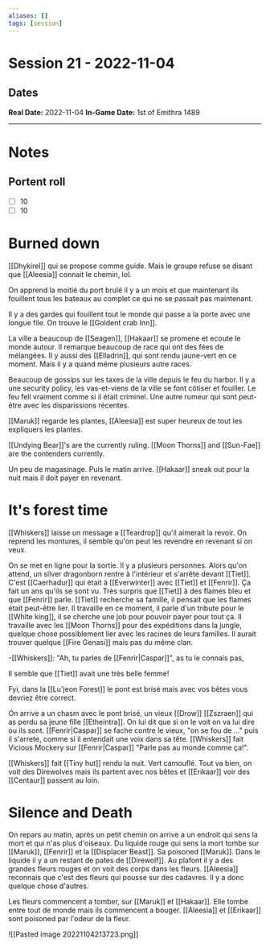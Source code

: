 ```yaml
---
aliases: []
tags: [session]
---
```

# Session 21 - 2022-11-04
## Dates
**Real Date:** 2022-11-04
**In-Game Date:** 1st of Emithra 1489

---
# Notes
## Portent roll
- [ ] 10
- [ ] 10

# Burned down
[[Dhykirel]] qui se propose comme guide. Mais le groupe refuse se disant que [[Aleesia]] connait le chemin, lol. 

On apprend la moitié du port brulé il y a un mois et que maintenant ils fouillent tous les bateaux au complet ce qui ne se passait pas maintenant. 

Il y a des gardes qui fouillent tout le monde qui passe a la porte avec une longue file. On trouve le [[Goldent crab Inn]].  


La ville a beaucoup de [[Seagen]], [[Hakaar]] se promene et ecoute le monde autour. Il remarque beaucoup de race qui ont des fées de mélangées. Il y aussi des [[Elladrin]], qui sont rendu jaune-vert en ce moment. Mais il y a quand même plusieurs autre races.  

Beaucoup de gossips sur les taxes de la ville depuis le feu du harbor. Il y a une security policy, les vas-et-viens de la ville se font côtiser et fouiller. Le feu fell vraiment comme si il était criminel. Une autre rumeur qui sont peut-être avec les disparissions récentes. 

[[Maruk]] regarde les plantes, [[Aleesia]] est super heureux de tout les expliquers les plantes. 

[[Undying Bear]]'s are the currently ruling. [[Moon Thorns]] and [[Sun-Fae]] are the contenders currently. 

Un peu de magasinage. Puis le matin arrive. [[Hakaar]] sneak out pour la nuit mais il doit payer en revenant. 

# It's forest time
[[Whiskers]] laisse un message a [[Teardrop]] qu'il aimerait la revoir. On reprend les montures, il semble qu'on peut les revendre en revenant si on veux. 

On se met en ligne pour la sortie. Il y a plusieurs personnes. Alors qu'on attend, un silver dragonborn rentre à l'intérieur et s'arrête devant [[Tiet]]. C'est [[Caerhadur]] qui était à [[Everwinter]] avec [[Tiet]] et [[Fenrir]]. Ça fait un ans qu'ils se sont vu. Très surpris que [[Tiet]] à des flames bleu et que [[Fenrir]] parle. [[Tiet]] recherche sa famille, il pensait que les flames était peut-être lier. Il travaille en ce moment, il parle d'un tribute pour le [[White king]], il se cherche une job pour pouvoir payer pour tout ça. Il travaille avec les [[Moon Thorns]] pour des expéditions dans la jungle, quelque chose possiblement lier avec les racines de leurs familles. Il aurait trouver quelque [[Fire Genasi]] mais pas du même clan. 

-[[Whiskers]]: "Ah, tu parles de [[Fenrir|Caspar]]", as tu le connais pas, 

Il semble que [[Tiet]] avait une très belle femme! 

Fyi, dans la [[Lu'jeon Forest]] le pont est brisé mais avec vos bêtes vous devriez être correct. 

On arrive a un chasm avec le pont brisé, un vieux [[Drow]] [[Zszraen]] qui as perdu sa jeune fille [[Etheintra]]. On lui dit que si on le voit on va lui dire ou ils sont. [[Fenrir|Caspar]] se fache contre le vieux, "on se fou de ..." puis il s'arrete, comme si il entendait une voix dans sa tête. [[Whiskers]] fait Vicious Mockery sur [[Fenrir|Caspar]] "Parle pas au monde comme ça!".

[[Whiskers]] fait [[Tiny hut]] rendu la nuit. Vert camouflé. Tout va bien, on voit des Direwolves mais ils partent avec nos bêtes et [[Erikaar]] voir des [[Centaur]] passent au loin.

# Silence and Death
On repars au matin, après un petit chemin on arrive a un endroit qui sens la mort et qui n'as plus d'oiseaux. Du liquide rouge qui sens la mort tombe sur [[Maruk]], [[Fenrir]] et la [[Displacer Beast]]. Sa poisoned [[Maruk]]. Dans le liquide il y a un restant de pates de [[Direwolf]]. Au plafont il y a des grandes fleurs rouges et on voit des corps dans les fleurs. [[Aleesia]] reconnais que c'est des fleurs qui pousse sur des cadavres. Il y a donc quelque chose d'autres. 

Les fleurs commencent a tomber, sur [[Maruk]] et [[Hakaar]]. Elle tombe entre tout de monde mais ils commencent a bouger. [[Aleesia]] et [[Erikaar]] sont poisoned par l'odeur de la fleur. 

![[Pasted image 20221104213723.png]]
